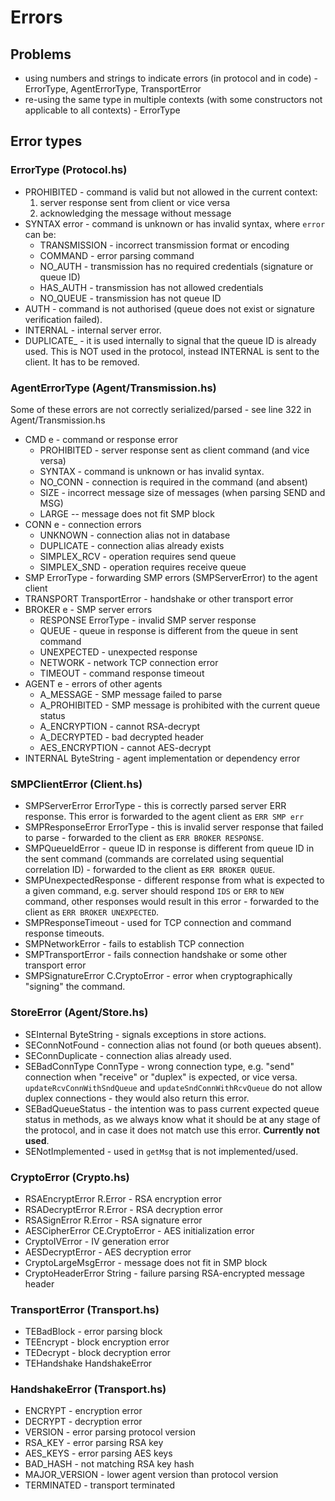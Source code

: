 # Errors

## Problems

- using numbers and strings to indicate errors (in protocol and in code) - ErrorType, AgentErrorType, TransportError
- re-using the same type in multiple contexts (with some constructors not applicable to all contexts) - ErrorType

## Error types

### ErrorType (Protocol.hs)

- PROHIBITED - command is valid but not allowed in the current context:
  1. server response sent from client or vice versa
  2. acknowledging the message without message
- SYNTAX error - command is unknown or has invalid syntax, where `error` can be:
  - TRANSMISSION - incorrect transmission format or encoding
  - COMMAND - error parsing command
  - NO_AUTH - transmission has no required credentials (signature or queue ID)
  - HAS_AUTH - transmission has not allowed credentials
  - NO_QUEUE - transmission has not queue ID
- AUTH - command is not authorised (queue does not exist or signature verification failed).
- INTERNAL - internal server error.
- DUPLICATE_ - it is used internally to signal that the queue ID is already used. This is NOT used in the protocol, instead INTERNAL is sent to the client. It has to be removed.

### AgentErrorType (Agent/Transmission.hs)

Some of these errors are not correctly serialized/parsed - see line 322 in Agent/Transmission.hs

- CMD e - command or response error
  - PROHIBITED - server response sent as client command (and vice versa)
  - SYNTAX - command is unknown or has invalid syntax.
  - NO_CONN - connection is required in the command (and absent)
  - SIZE - incorrect message size of messages (when parsing SEND and MSG)
  - LARGE -- message does not fit SMP block
- CONN e - connection errors
  - UNKNOWN - connection alias not in database
  - DUPLICATE - connection alias already exists
  - SIMPLEX_RCV - operation requires send queue
  - SIMPLEX_SND - operation requires receive queue
- SMP ErrorType - forwarding SMP errors (SMPServerError) to the agent client
- TRANSPORT TransportError - handshake or other transport error
- BROKER e - SMP server errors
  - RESPONSE ErrorType - invalid SMP server response
  - QUEUE - queue in response is different from the queue in sent command
  - UNEXPECTED - unexpected response
  - NETWORK - network TCP connection error
  - TIMEOUT - command response timeout
- AGENT e - errors of other agents
  - A_MESSAGE - SMP message failed to parse
  - A_PROHIBITED - SMP message is prohibited with the current queue status
  - A_ENCRYPTION - cannot RSA-decrypt
  - A_DECRYPTED - bad decrypted header
  - AES_ENCRYPTION - cannot AES-decrypt
- INTERNAL ByteString - agent implementation or dependency error

### SMPClientError (Client.hs)

- SMPServerError ErrorType - this is correctly parsed server ERR response. This error is forwarded to the agent client as `ERR SMP err`
- SMPResponseError ErrorType - this is invalid server response that failed to parse - forwarded to the client as `ERR BROKER RESPONSE`.
- SMPQueueIdError - queue ID in response is different from queue ID in the sent command (commands are correlated using sequential correlation ID) - forwarded to the client as `ERR BROKER QUEUE`.
- SMPUnexpectedResponse - different response from what is expected to a given command, e.g. server should respond `IDS` or `ERR` to `NEW` command, other responses would result in this error - forwarded to the client as `ERR BROKER UNEXPECTED`.
- SMPResponseTimeout - used for TCP connection and command response timeouts.
- SMPNetworkError - fails to establish TCP connection
- SMPTransportError - fails connection handshake or some other transport error
- SMPSignatureError C.CryptoError - error when cryptographically "signing" the command.

### StoreError (Agent/Store.hs)

- SEInternal ByteString - signals exceptions in store actions.
- SEConnNotFound - connection alias not found (or both queues absent).
- SEConnDuplicate - connection alias already used.
- SEBadConnType ConnType - wrong connection type, e.g. "send" connection when "receive" or "duplex" is expected, or vice versa. `updateRcvConnWithSndQueue` and `updateSndConnWithRcvQueue` do not allow duplex connections - they would also return this error.
- SEBadQueueStatus - the intention was to pass current expected queue status in methods, as we always know what it should be at any stage of the protocol, and in case it does not match use this error. **Currently not used**.
- SENotImplemented - used in `getMsg` that is not implemented/used.

### CryptoError (Crypto.hs)

- RSAEncryptError R.Error - RSA encryption error
- RSADecryptError R.Error - RSA decryption error
- RSASignError R.Error - RSA signature error
- AESCipherError CE.CryptoError - AES initialization error
- CryptoIVError - IV generation error
- AESDecryptError - AES decryption error
- CryptoLargeMsgError - message does not fit in SMP block
- CryptoHeaderError String - failure parsing RSA-encrypted message header

### TransportError (Transport.hs)

  - TEBadBlock - error parsing block
  - TEEncrypt - block encryption error
  - TEDecrypt - block decryption error
  - TEHandshake HandshakeError

### HandshakeError (Transport.hs)

  - ENCRYPT - encryption error
  - DECRYPT - decryption error
  - VERSION - error parsing protocol version
  - RSA_KEY - error parsing RSA key
  - AES_KEYS - error parsing AES keys
  - BAD_HASH - not matching RSA key hash
  - MAJOR_VERSION - lower agent version than protocol version
  - TERMINATED - transport terminated
